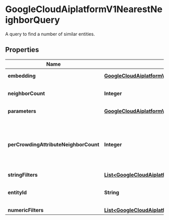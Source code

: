 

# GoogleCloudAiplatformV1NearestNeighborQuery

A query to find a number of similar entities.

## Properties

| Name | Type | Description | Notes |
|------------ | ------------- | ------------- | -------------|
|**embedding** | [**GoogleCloudAiplatformV1NearestNeighborQueryEmbedding**](GoogleCloudAiplatformV1NearestNeighborQueryEmbedding.md) | Optional. The embedding vector that be used for similar search. |  [optional] |
|**neighborCount** | **Integer** | Optional. The number of similar entities to be retrieved from feature view for each query. |  [optional] |
|**parameters** | [**GoogleCloudAiplatformV1NearestNeighborQueryParameters**](GoogleCloudAiplatformV1NearestNeighborQueryParameters.md) | Optional. Parameters that can be set to tune query on the fly. |  [optional] |
|**perCrowdingAttributeNeighborCount** | **Integer** | Optional. Crowding is a constraint on a neighbor list produced by nearest neighbor search requiring that no more than sper_crowding_attribute_neighbor_count of the k neighbors returned have the same value of crowding_attribute. It&#39;s used for improving result diversity. |  [optional] |
|**stringFilters** | [**List&lt;GoogleCloudAiplatformV1NearestNeighborQueryStringFilter&gt;**](GoogleCloudAiplatformV1NearestNeighborQueryStringFilter.md) | Optional. The list of string filters. |  [optional] |
|**entityId** | **String** | Optional. The entity id whose similar entities should be searched for. If embedding is set, search will use embedding instead of entity_id. |  [optional] |
|**numericFilters** | [**List&lt;GoogleCloudAiplatformV1NearestNeighborQueryNumericFilter&gt;**](GoogleCloudAiplatformV1NearestNeighborQueryNumericFilter.md) | Optional. The list of numeric filters. |  [optional] |



